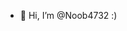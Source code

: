 - 🍳 Hi, I’m @Noob4732 :)

<!---
MonKeyNoon/MonKeyNoon is a ✨ special ✨ repository because its `README.md` (this file) appears on your GitHub profile.
You can click the Preview link to take a look at your changes.
--->
